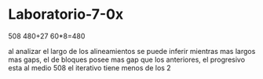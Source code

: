 # Laboratorio-7-0x
508
480+27
60*8=480

al analizar el largo de los alineamientos se puede inferir mientras mas largos mas gaps, el de bloques posee mas gap que los anteriores, el progresivo esta al medio 508 el iterativo tiene menos de los 2 

